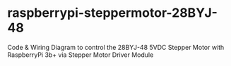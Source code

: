 # raspberrypi-steppermotor-28BYJ-48
Code &amp; Wiring Diagram to control the 28BYJ-48 5VDC Stepper Motor with RaspberryPi 3b+ via Stepper Motor Driver Module
